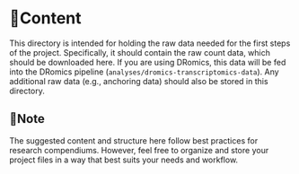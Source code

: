 # 📄Content

This directory is intended for holding the raw data needed for the first steps of the project. Specifically, it should contain the raw count data, which should be downloaded here. If you are using DRomics, this data will be fed into the DRomics pipeline (`analyses/dromics-transcriptomics-data`). Any additional raw data (e.g., anchoring data) should also be stored in this directory.

## 📍Note

The suggested content and structure here follow best practices for research compendiums. However, feel free to organize and store your project files in a way that best suits your needs and workflow.
